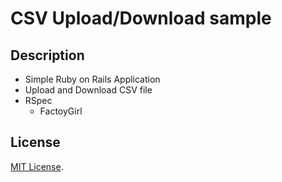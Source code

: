 # CSV Upload/Download sample

## Description

* Simple Ruby on Rails Application
* Upload and Download CSV file
* RSpec
  * FactoyGirl



## License

[MIT License](http://www.opensource.org/licenses/MIT).
